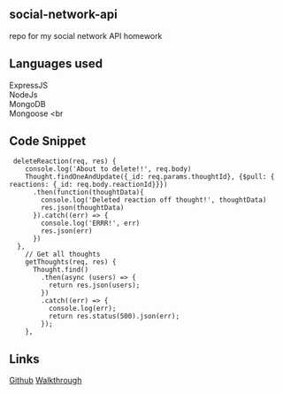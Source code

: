 ## social-network-api
repo for my social network API homework

## Languages used
ExpressJS <br>
NodeJs <br>
MongoDB <br>
Mongoose <br

## Code Snippet
```
 deleteReaction(req, res) {
    console.log('About to delete!!', req.body)
    Thought.findOneAndUpdate({_id: req.params.thoughtId}, {$pull: { reactions: {_id: req.body.reactionId}}})
      .then(function(thoughtData){
        console.log('Deleted reaction off thought!', thoughtData)
        res.json(thoughtData)
      }).catch((err) => {
        console.log('ERRR!', err)
        res.json(err)
      })
  },
    // Get all thoughts
    getThoughts(req, res) {
      Thought.find()
        .then(async (users) => {
          return res.json(users);
        })
        .catch((err) => {
          console.log(err);
          return res.status(500).json(err);
        });
    },
```

## Links
[Github]()
[Walkthrough]()